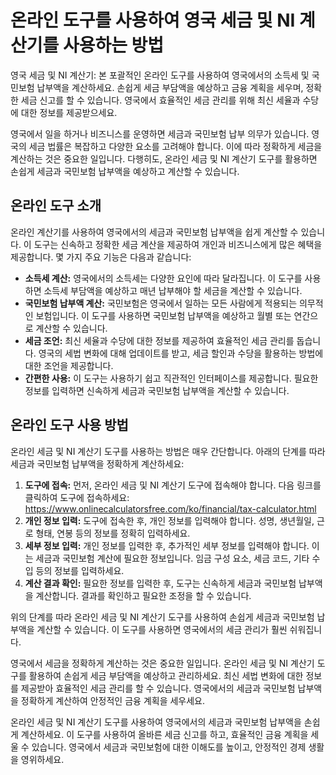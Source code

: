온라인 도구를 사용하여 영국 세금 및 NI 계산기를 사용하는 방법
====================================

영국 세금 및 NI 계산기: 본 포괄적인 온라인 도구를 사용하여 영국에서의 소득세 및 국민보험 납부액을 계산하세요. 손쉽게 세금 부담액을 예상하고 금융 계획을 세우며, 정확한 세금 신고를 할 수 있습니다. 영국에서 효율적인 세금 관리를 위해 최신 세율과 수당에 대한 정보를 제공받으세요.

영국에서 일을 하거나 비즈니스를 운영하면 세금과 국민보험 납부 의무가 있습니다. 영국의 세금 법률은 복잡하고 다양한 요소를 고려해야 합니다. 이에 따라 정확하게 세금을 계산하는 것은 중요한 일입니다. 다행히도, 온라인 세금 및 NI 계산기 도구를 활용하면 손쉽게 세금과 국민보험 납부액을 예상하고 계산할 수 있습니다.

온라인 도구 소개
---------

온라인 계산기를 사용하여 영국에서의 세금과 국민보험 납부액을 쉽게 계산할 수 있습니다. 이 도구는 신속하고 정확한 세금 계산을 제공하여 개인과 비즈니스에게 많은 혜택을 제공합니다. 몇 가지 주요 기능은 다음과 같습니다:

- **소득세 계산:** 영국에서의 소득세는 다양한 요인에 따라 달라집니다. 이 도구를 사용하면 소득세 부담액을 예상하고 매년 납부해야 할 세금을 계산할 수 있습니다.
- **국민보험 납부액 계산:** 국민보험은 영국에서 일하는 모든 사람에게 적용되는 의무적인 보험입니다. 이 도구를 사용하면 국민보험 납부액을 예상하고 월별 또는 연간으로 계산할 수 있습니다.
- **세금 조언:** 최신 세율과 수당에 대한 정보를 제공하여 효율적인 세금 관리를 돕습니다. 영국의 세법 변화에 대해 업데이트를 받고, 세금 할인과 수당을 활용하는 방법에 대한 조언을 제공합니다.
- **간편한 사용:** 이 도구는 사용하기 쉽고 직관적인 인터페이스를 제공합니다. 필요한 정보를 입력하면 신속하게 세금과 국민보험 납부액을 계산할 수 있습니다.

온라인 도구 사용 방법
------------

온라인 세금 및 NI 계산기 도구를 사용하는 방법은 매우 간단합니다. 아래의 단계를 따라 세금과 국민보험 납부액을 정확하게 계산하세요:

1. **도구에 접속:** 먼저, 온라인 세금 및 NI 계산기 도구에 접속해야 합니다. 다음 링크를 클릭하여 도구에 접속하세요: <https://www.onlinecalculatorsfree.com/ko/financial/tax-calculator.html>
2. **개인 정보 입력:** 도구에 접속한 후, 개인 정보를 입력해야 합니다. 성명, 생년월일, 근로 형태, 연봉 등의 정보를 정확히 입력하세요.
3. **세부 정보 입력:** 개인 정보를 입력한 후, 추가적인 세부 정보를 입력해야 합니다. 이는 세금과 국민보험 계산에 필요한 정보입니다. 임금 구성 요소, 세금 코드, 기타 수입 등의 정보를 입력하세요.
4. **계산 결과 확인:** 필요한 정보를 입력한 후, 도구는 신속하게 세금과 국민보험 납부액을 계산합니다. 결과를 확인하고 필요한 조정을 할 수 있습니다.

위의 단계를 따라 온라인 세금 및 NI 계산기 도구를 사용하여 손쉽게 세금과 국민보험 납부액을 계산할 수 있습니다. 이 도구를 사용하면 영국에서의 세금 관리가 훨씬 쉬워집니다.

영국에서 세금을 정확하게 계산하는 것은 중요한 일입니다. 온라인 세금 및 NI 계산기 도구를 활용하여 손쉽게 세금 부담액을 예상하고 관리하세요. 최신 세법 변화에 대한 정보를 제공받아 효율적인 세금 관리를 할 수 있습니다. 영국에서의 세금과 국민보험 납부액을 정확하게 계산하여 안정적인 금융 계획을 세우세요.

온라인 세금 및 NI 계산기 도구를 사용하여 영국에서의 세금과 국민보험 납부액을 손쉽게 계산하세요. 이 도구를 사용하여 올바른 세금 신고를 하고, 효율적인 금융 계획을 세울 수 있습니다. 영국에서 세금과 국민보험에 대한 이해도를 높이고, 안정적인 경제 생활을 영위하세요.
